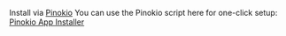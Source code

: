 Install via [Pinokio](https://pinokio.co)
You can use the Pinokio script here for one-click setup:
[Pinokio App Installer](https://pinokio.co/item.html?uri=https%3A%2F%2Fgithub.com%2FSUP3RMASS1VE%2FMegaTTS-3-Pinokio&parent_frame=&theme=null)
